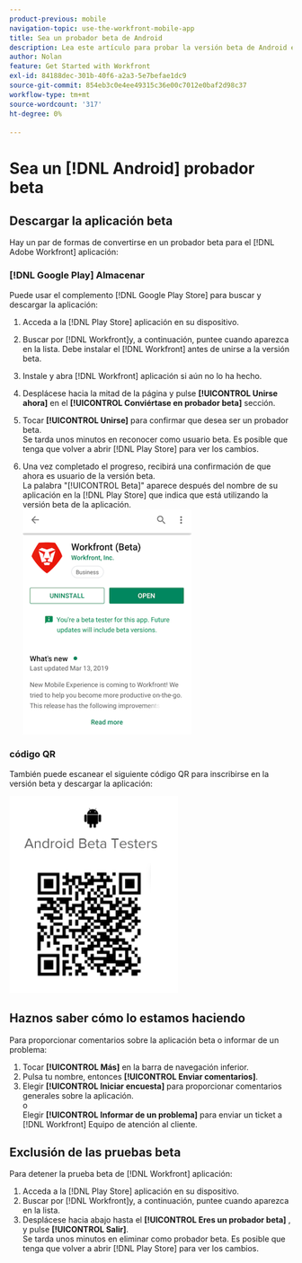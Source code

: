 ```yaml
---
product-previous: mobile
navigation-topic: use-the-workfront-mobile-app
title: Sea un probador beta de Android
description: Lea este artículo para probar la versión beta de Android en [!DNL Adobe Workfront] aplicación móvil.
author: Nolan
feature: Get Started with Workfront
exl-id: 84188dec-301b-40f6-a2a3-5e7befae1dc9
source-git-commit: 854eb3c0e4ee49315c36e00c7012e0baf2d98c37
workflow-type: tm+mt
source-wordcount: '317'
ht-degree: 0%

---
```


# Sea un [!DNL Android] probador beta

## Descargar la aplicación beta

Hay un par de formas de convertirse en un probador beta para el [!DNL Adobe Workfront] aplicación:

### [!DNL Google Play] Almacenar

Puede usar el complemento [!DNL Google Play Store] para buscar y descargar la aplicación:

1. Acceda a la [!DNL Play Store] aplicación en su dispositivo.
1. Buscar por [!DNL Workfront]y, a continuación, puntee cuando aparezca en la lista.
Debe instalar el [!DNL Workfront] antes de unirse a la versión beta.
1. Instale y abra [!DNL Workfront] aplicación si aún no lo ha hecho.
1. Desplácese hacia la mitad de la página y pulse **[!UICONTROL Unirse ahora]** en el **[!UICONTROL Conviértase en probador beta]** sección.

1. Tocar **[!UICONTROL Unirse]** para confirmar que desea ser un probador beta.\
   Se tarda unos minutos en reconocer como usuario beta. Es posible que tenga que volver a abrir [!DNL Play Store] para ver los cambios.

1. Una vez completado el progreso, recibirá una confirmación de que ahora es usuario de la versión beta.\
   La palabra &quot;[!UICONTROL Beta]&quot; aparece después del nombre de su aplicación en la [!DNL Play Store] que indica que está utilizando la versión beta de la aplicación.\
   ![](assets/android-beta-tester-adobe-350x468.png)

### código QR

También puede escanear el siguiente código QR para inscribirse en la versión beta y descargar la aplicación:

![](assets/android-qr-code-350x409.png)

## Haznos saber cómo lo estamos haciendo

Para proporcionar comentarios sobre la aplicación beta o informar de un problema:

1. Tocar **[!UICONTROL Más]** en la barra de navegación inferior.
1. Pulsa tu nombre, entonces **[!UICONTROL Enviar comentarios]**.
1. Elegir **[!UICONTROL Iniciar encuesta]** para proporcionar comentarios generales sobre la aplicación.\
   o\
   Elegir **[!UICONTROL Informar de un problema]** para enviar un ticket a [!DNL Workfront] Equipo de atención al cliente.

## Exclusión de las pruebas beta

Para detener la prueba beta de [!DNL Workfront] aplicación:

1. Acceda a la [!DNL Play Store] aplicación en su dispositivo.
1. Buscar por [!DNL Workfront]y, a continuación, puntee cuando aparezca en la lista.
1. Desplácese hacia abajo hasta el **[!UICONTROL Eres un probador beta]** , y pulse **[!UICONTROL Salir]**.\
   Se tarda unos minutos en eliminar como probador beta. Es posible que tenga que volver a abrir [!DNL Play Store] para ver los cambios.

